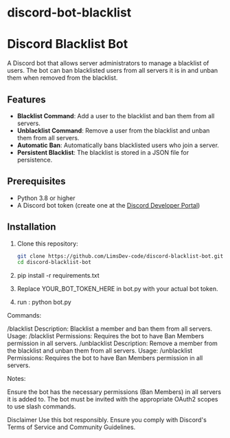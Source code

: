 # discord-bot-blacklist

# Discord Blacklist Bot

A Discord bot that allows server administrators to manage a blacklist of users. The bot can ban blacklisted users from all servers it is in and unban them when removed from the blacklist.

## Features

- **Blacklist Command**: Add a user to the blacklist and ban them from all servers.
- **Unblacklist Command**: Remove a user from the blacklist and unban them from all servers.
- **Automatic Ban**: Automatically bans blacklisted users who join a server.
- **Persistent Blacklist**: The blacklist is stored in a JSON file for persistence.

## Prerequisites

- Python 3.8 or higher
- A Discord bot token (create one at the [Discord Developer Portal](https://discord.com/developers/applications))

## Installation

1. Clone this repository:
   ```bash
   git clone https://github.com/LimsDev-code/discord-blacklist-bot.git
   cd discord-blacklist-bot

2. pip install -r requirements.txt

3. Replace YOUR_BOT_TOKEN_HERE in bot.py with your actual bot token.

4. run : python bot.py
   
Commands:

/blacklist
Description: Blacklist a member and ban them from all servers.
Usage: /blacklist <member>
Permissions: Requires the bot to have Ban Members permission in all servers.
/unblacklist
Description: Remove a member from the blacklist and unban them from all servers.
Usage: /unblacklist <member>
Permissions: Requires the bot to have Ban Members permission in all servers.


Notes:

Ensure the bot has the necessary permissions (Ban Members) in all servers it is added to.
The bot must be invited with the appropriate OAuth2 scopes to use slash commands.

Disclaimer
Use this bot responsibly. Ensure you comply with Discord's Terms of Service and Community Guidelines.
